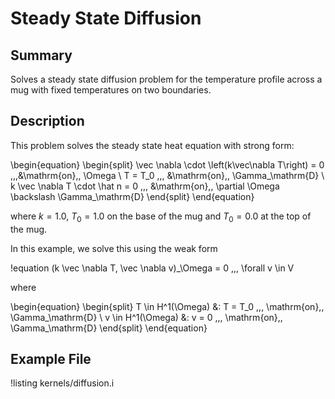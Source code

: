 # Steady State Diffusion

## Summary

Solves a steady state diffusion problem for the
  temperature profile across a mug with fixed temperatures on two boundaries.

## Description

This problem solves the steady state heat equation with strong form:

\begin{equation}
\begin{split}
\vec \nabla \cdot \left(k\vec\nabla T\right) = 0 \,\,\,&\mathrm{on}\,\, \Omega \\
T = T_0 \,\,\, &\mathrm{on}\,\, \Gamma_\mathrm{D} \\
k \vec \nabla T \cdot \hat n = 0 \,\,\, &\mathrm{on}\,\, \partial \Omega \backslash \Gamma_\mathrm{D}
\end{split}
\end{equation}

where $k = 1.0$, $T_0 = 1.0$ on the base of the mug and $T_0 = 0.0$ at the top of the mug.

In this example, we solve this using the weak form

!equation
(k \vec \nabla T, \vec \nabla v)_\Omega
= 0 \,\,\, \forall v \in V

where

\begin{equation}
\begin{split}
T \in H^1(\Omega) &: T = T_0 \,\,\, \mathrm{on}\,\, \Gamma_\mathrm{D} \\
v \in H^1(\Omega) &: v = 0 \,\,\, \mathrm{on}\,\, \Gamma_\mathrm{D}
\end{split}
\end{equation}

## Example File

!listing kernels/diffusion.i
